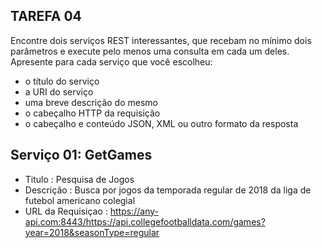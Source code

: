 TAREFA 04
-----------
Encontre dois serviços REST interessantes, que recebam no mínimo dois parâmetros e execute pelo menos uma consulta em cada um deles. Apresente para cada serviço que você escolheu:

* o título do serviço
* a URI do serviço
* uma breve descrição do mesmo
* o cabeçalho HTTP da requisição
* o cabeçalho e conteúdo JSON, XML ou outro formato da resposta


 Serviço 01: GetGames
 -----------------------
* Titulo : Pesquisa de Jogos  
* Descrição : Busca por jogos da temporada regular de 2018 da liga de futebol americano colegial   
* URL da Requisiçao : https://any-api.com:8443/https://api.collegefootballdata.com/games?year=2018&seasonType=regular

 


